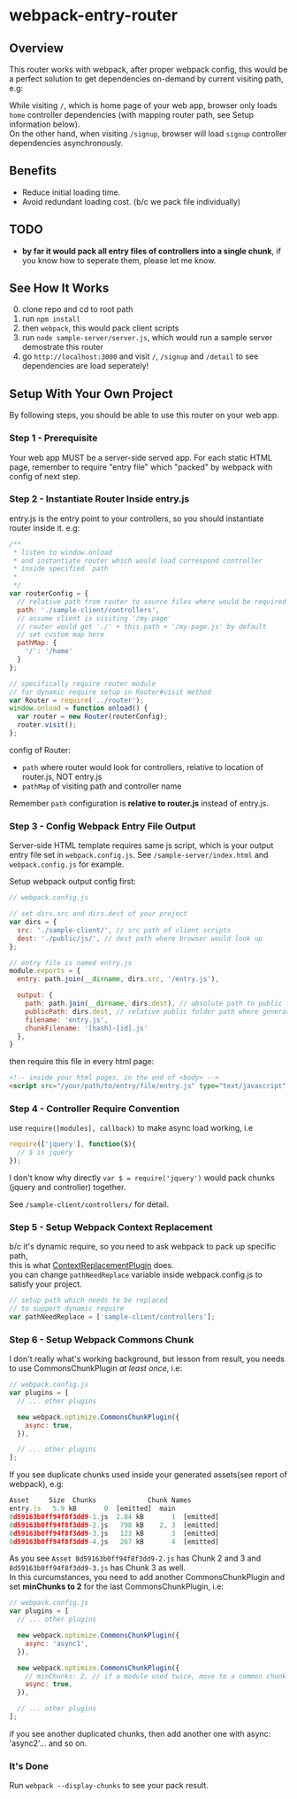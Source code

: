 # webpack-entry-router

## Overview
This router works with webpack, after proper webpack config, this would be a perfect solution to get dependencies on-demand by current visiting path, e.g:

While visiting `/`, which is home page of your web app, browser only loads `home` controller dependencies (with mapping router path, see Setup information below).  
On the other hand, when visiting `/signup`, browser will load `signup` controller dependencies asynchronously.  

## Benefits
- Reduce initial loading time.
- Avoid redundant loading cost. (b/c we pack file individually)

## TODO
- **by far it would pack all entry files of controllers into a single chunk**, if you know how to seperate them, please let me know.

## See How It Works
0. clone repo and cd to root path
1. run `npm install`
2. then `webpack`, this would pack client scripts
3. run `node sample-server/server.js`, which would run a sample server demostrate this router
4. go `http://localhost:3000` and visit `/`, `/signup` and `/detail` to see dependencies are load seperately!

## Setup With Your Own Project
By following steps, you should be able to use this router on your web app.

### Step 1 - Prerequisite
Your web app MUST be a server-side served app. 
For each static HTML page, remember to require "entry file" which "packed" by webpack with config of next step.

### Step 2 - Instantiate Router Inside entry.js
entry.js is the entry point to your controllers, so you should instantiate router inside it. e.g:
```js
/**
 * listen to window.onload
 * and instantiate router which would load correspond controller
 * inside specified `path` 
 *
 */
var routerConfig = {
  // relative path from router to source files where would be required
  path: './sample-client/controllers', 
  // assume client is visiting '/my-page'
  // router would get './' + this.path + '/my-page.js' by default
  // set custom map here
  pathMap: {
    '/': '/home'
  }
};

// specifically require router module
// for dynamic require setup in Router#visit method
var Router = require('../router'); 
window.onload = function onload() {
  var router = new Router(routerConfig);
  router.visit();
};
```

config of Router:
- `path` where router would look for controllers, relative to location of router.js, NOT entry.js
- `pathMap` of  visiting path and controller name

Remember `path` configuration is **relative to router.js** instead of entry.js.

### Step 3 - Config Webpack Entry File Output
Server-side HTML template requires same js script, which is your output entry file set in `webpack.config.js`.
See `/sample-server/index.html` and `webpack.config.js` for example.

Setup webpack output config first:

```js
// webpack.config.js

// set dirs.src and dirs.dest of your project
var dirs = {
  src: './sample-client/', // src path of client scripts
  dest: './public/js/', // dest path where browser would look up
};

// entry file is named entry.js
module.exports = {
  entry: path.join(__dirname, dirs.src, '/entry.js'),

  output: {
    path: path.join(__dirname, dirs.dest), // absolute path to public folder
    publicPath: dirs.dest, // relative public folder path where generated files would be, make browser able to load
    filename: 'entry.js',
    chunkFilename: '[hash]-[id].js'
  },
}
```
then require this file in every html page:

```html
<!-- inside your html pages, in the end of <body> -->
<script src="/your/path/to/entry/file/entry.js" type="text/javascript" charset="utf-8"></script>

```

### Step 4 - Controller Require Convention
use `require([modules], callback)` to make async load working, i.e
```js
require(['jquery'], function($){
  // $ is jquery
});
```
I don't know why directly `var $ = require('jquery')` would pack chunks (jquery and controller) together.

See `/sample-client/controllers/` for detail.

### Step 5 - Setup Webpack Context Replacement
b/c it's dynamic require, so you need to ask webpack to pack up specific path,  
this is what [ContextReplacementPlugin](https://webpack.github.io/docs/list-of-plugins.html#contextreplacementplugin) does.  
you can change `pathNeedReplace` variable inside webpack.config.js to satisfy your project.
```js
// setup path which needs to be replaced
// to support dynamic require
var pathNeedReplace = ['sample-client/controllers'];
```

### Step 6 - Setup Webpack Commons Chunk
I don't really what's working background, but lesson from result, you needs to use CommonsChunkPlugin *at least once*, i.e: 
```js
// webpack.config.js
var plugins = [
  // ... other plugins

  new webpack.optimize.CommonsChunkPlugin({
    async: true,
  }),

  // ... other plugins
];
```
If you see duplicate chunks used inside your generated assets(see report of webpack), e.g:
```js
Asset     Size  Chunks             Chunk Names
entry.js   5.9 kB       0  [emitted]  main
8d59163b0ff94f8f3dd9-1.js  2.84 kB       1  [emitted]  
8d59163b0ff94f8f3dd9-2.js   798 kB    2, 3  [emitted]  
8d59163b0ff94f8f3dd9-3.js   123 kB       3  [emitted]  
8d59163b0ff94f8f3dd9-4.js   267 kB       4  [emitted]  
```
As you see `Asset 8d59163b0ff94f8f3dd9-2.js` has Chunk 2 and 3 and `8d59163b0ff94f8f3dd9-3.js` has Chunk 3 as well.  
In this curcumstances, you need to add another CommonsChunkPlugin and set **minChunks to 2** for the last CommonsChunkPlugin, i.e:
```js
// webpack.config.js
var plugins = [
  // ... other plugins

  new webpack.optimize.CommonsChunkPlugin({
    async: 'async1',
  }),

  new webpack.optimize.CommonsChunkPlugin({
    // minChunks: 2, // if a module used twice, move to a common chunk
    async: true,
  }),

  // ... other plugins
];
```
if you see another duplicated chunks, then add another one with async: 'async2'... and so on.

### It's Done
Run `webpack --display-chunks` to see your pack result.
